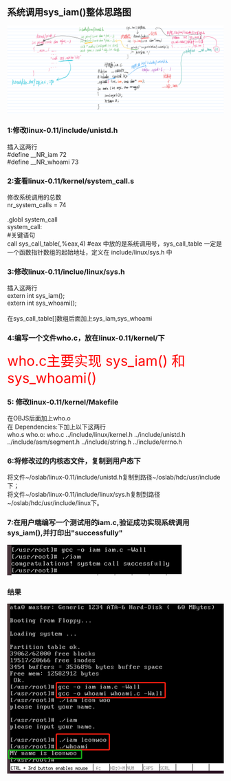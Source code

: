 ## 系统调用sys_iam()整体思路图
![](pic/sys_iam().png)

### 1:修改linux-0.11/include/unistd.h
插入这两行</br>
#define __NR_iam        72</br>
#define __NR_whoami   	73</br>
### 2:查看linux-0.11/kernel/system_call.s

修改系统调用的总数</br>
nr_system_calls = 74</br>
</br>
.globl system_call</br>
system_call:</br>
 #关键语句</br>
call sys_call_table(,%eax,4)   #eax 中放的是系统调用号，sys_call_table 一定是一个函数指针数组的起始地址，定义在 include/linux/sys.h 中</br>
### 3:修改linux-0.11/inclue/linux/sys.h
插入这两行</br>
extern int sys_iam();     </br> 
extern int sys_whoami(); </br>
</br>
在sys_call_table[]数组后面加上sys_iam,sys_whoami  </br>

### 4:编写一个文件who.c，放在linux-0.11/kernel/下
<font size=6, color=red>who.c主要实现 sys_iam() 和 sys_whoami()</font>

### 5: 修改linux-0.11/kernel/Makefile
在OBJS后面加上who.o </br>
在 Dependencies:下加上以下这两行</br>
who.s who.o: who.c ../include/linux/kernel.h ../include/unistd.h
  ../include/asm/segment.h ../include/string.h ../include/errno.h
### 6:将修改过的内核态文件，复制到用户态下
将文件~/oslab/linux-0.11/include/unistd.h复制到路径~/oslab/hdc/usr/include下；</br>
将文件~/oslab/linux-0.11/include/linux/sys.h复制到路径~/oslab/hdc/usr/include/linux下。</br>
### 7:在用户端编写一个测试用的iam.c,验证成功实现系统调用sys_iam(),并打印出"successfully"
![](pic/syscall_success.png)
### 结果
![](pic/result.jpg)
